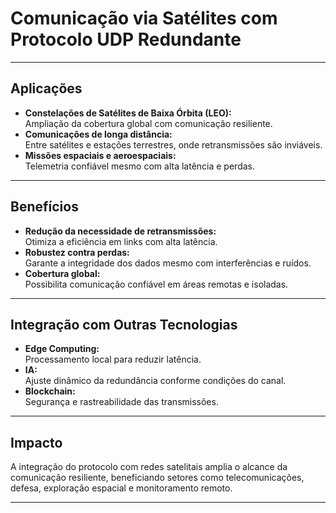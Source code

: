 # Comunicação via Satélites com Protocolo UDP Redundante

---

## Aplicações

- **Constelações de Satélites de Baixa Órbita (LEO):**  
  Ampliação da cobertura global com comunicação resiliente.
- **Comunicações de longa distância:**  
  Entre satélites e estações terrestres, onde retransmissões são inviáveis.
- **Missões espaciais e aeroespaciais:**  
  Telemetria confiável mesmo com alta latência e perdas.

---

## Benefícios

- **Redução da necessidade de retransmissões:**  
  Otimiza a eficiência em links com alta latência.
- **Robustez contra perdas:**  
  Garante a integridade dos dados mesmo com interferências e ruídos.
- **Cobertura global:**  
  Possibilita comunicação confiável em áreas remotas e isoladas.

---

## Integração com Outras Tecnologias

- **Edge Computing:**  
  Processamento local para reduzir latência.
- **IA:**  
  Ajuste dinâmico da redundância conforme condições do canal.
- **Blockchain:**  
  Segurança e rastreabilidade das transmissões.

---

## Impacto

A integração do protocolo com redes satelitais amplia o alcance da comunicação resiliente, beneficiando setores como telecomunicações, defesa, exploração espacial e monitoramento remoto.

---